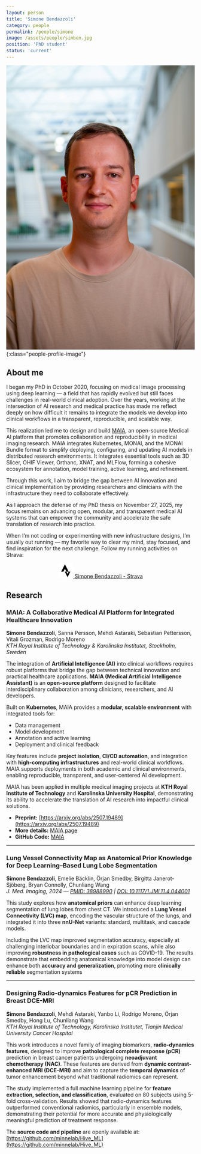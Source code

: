 ```yaml
---
layout: person
title: 'Simone Bendazzoli'
category: people
permalink: /people/simone
image: /assets/people/simben.jpg
position: 'PhD student'
status: 'current'
---
```


![Simone](/assets/people/simben.jpg){:class="people-profile-image"}

## About me

I began my PhD in October 2020, focusing on medical image processing using deep learning — a field that has rapidly evolved but still faces challenges in real-world clinical adoption. Over the years, working at the intersection of AI research and medical practice has made me reflect deeply on how difficult it remains to integrate the models we develop into clinical workflows in a transparent, reproducible, and scalable way.

This realization led me to design and build [MAIA](/maia/), an open-source Medical AI platform that promotes collaboration and reproducibility in medical imaging research. MAIA integrates Kubernetes, MONAI, and the MONAI Bundle format to simplify deploying, configuring, and updating AI models in distributed research environments. It integrates essential tools such as 3D Slicer, OHIF Viewer, Orthanc, XNAT, and MLFlow, forming a cohesive ecosystem for annotation, model training, active learning, and refinement.

Through this work, I aim to bridge the gap between AI innovation and clinical implementation by providing researchers and clinicians with the infrastructure they need to collaborate effectively.

As I approach the defense of my PhD thesis on November 27, 2025, my focus remains on advancing open, modular, and transparent medical AI systems that can empower the community and accelerate the safe translation of research into practice.

When I’m not coding or experimenting with new infrastructure designs, I’m usually out running — my favorite way to clear my mind, stay focused, and find inspiration for the next challenge. Follow my running activities on Strava:
<p align="center">
  <a href="https://www.strava.com/athletes/107384738">
    <img src="/assets/socials/strava_black.png" alt="Strava" width="40">
    Simone Bendazzoli - Strava
  </a>
</p>



## Research

### MAIA: A Collaborative Medical AI Platform for Integrated Healthcare Innovation

**Simone Bendazzoli**, Sanna Persson, Mehdi Astaraki, Sebastian Pettersson, Vitali Grozman, Rodrigo Moreno  
*KTH Royal Institute of Technology & Karolinska Institutet, Stockholm, Sweden*  

The integration of **Artificial Intelligence (AI)** into clinical workflows requires robust platforms that bridge the gap between technical innovation and practical healthcare applications. **MAIA (Medical Artificial Intelligence Assistant)** is an **open-source platform** designed to facilitate interdisciplinary collaboration among clinicians, researchers, and AI developers.  

Built on **Kubernetes**, MAIA provides a **modular, scalable environment** with integrated tools for:  
- Data management  
- Model development  
- Annotation and active learning  
- Deployment and clinical feedback  

Key features include **project isolation**, **CI/CD automation**, and integration with **high-computing infrastructures** and real-world clinical workflows. MAIA supports deployments in both academic and clinical environments, enabling reproducible, transparent, and user-centered AI development.  

MAIA has been applied in multiple medical imaging projects at **KTH Royal Institute of Technology** and **Karolinska University Hospital**, demonstrating its ability to accelerate the translation of AI research into impactful clinical solutions.  

- **Preprint:** [https://arxiv.org/abs/2507.19489](https://arxiv.org/abs/2507.19489)  
- **More details:** [MAIA page](/maia/)
- **GitHub Code:** [MAIA](https://github.com/minnelab/MAIA)


---
### Lung Vessel Connectivity Map as Anatomical Prior Knowledge for Deep Learning–Based Lung Lobe Segmentation  
**Simone Bendazzoli**, Emelie Bäcklin, Örjan Smedby, Birgitta Janerot-Sjöberg, Bryan Connolly, Chunliang Wang  
*J. Med. Imaging, 2024 — [PMID: 38988990](https://pubmed.ncbi.nlm.nih.gov/38988990/) | [DOI: 10.1117/1.JMI.11.4.044001](https://doi.org/10.1117/1.JMI.11.4.044001)*  

This study explores how **anatomical priors** can enhance deep learning segmentation of lung lobes from chest CT. We introduced a **Lung Vessel Connectivity (LVC) map**, encoding the vascular structure of the lungs, and integrated it into three **nnU-Net** variants: standard, multitask, and cascade models.  

Including the LVC map improved segmentation accuracy, especially at challenging interlobar boundaries and in expiration scans, while also improving **robustness in pathological cases** such as COVID-19. The results demonstrate that embedding anatomical knowledge into model design can enhance both **accuracy and generalization**, promoting more **clinically reliable** segmentation systems

---

### Designing Radio-dynamics Features for pCR Prediction in Breast DCE-MRI  
**Simone Bendazzoli**, Mehdi Astaraki, Yanbo Li, Rodrigo Moreno, Örjan Smedby, Hong Lu, Chunliang Wang  
*KTH Royal Institute of Technology, Karolinska Institutet, Tianjin Medical University Cancer Hospital*  

This work introduces a novel family of imaging biomarkers, **radio-dynamics features**, designed to improve **pathological complete response (pCR)** prediction in breast cancer patients undergoing **neoadjuvant chemotherapy (NAC)**. These features are derived from **dynamic contrast-enhanced MRI (DCE-MRI)** and aim to capture the **temporal dynamics** of tumor enhancement beyond what traditional radiomics can represent.  

The study implemented a full machine learning pipeline for **feature extraction, selection, and classification**, evaluated on 80 subjects using 5-fold cross-validation. Results showed that radio-dynamics features outperformed conventional radiomics, particularly in ensemble models, demonstrating their potential for more accurate and physiologically meaningful prediction of treatment response.  

The **source code and pipeline** are openly available at: [https://github.com/minnelab/Hive_ML](https://github.com/minnelab/Hive_ML)  

